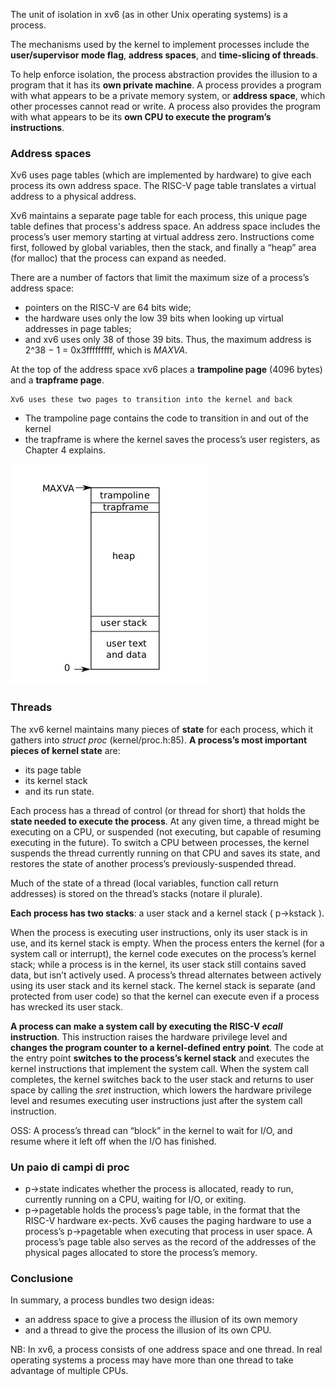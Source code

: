 The unit of isolation in xv6 (as in other Unix operating systems) is a process. 

The mechanisms used by the kernel to implement processes include the __user/supervisor mode flag__, __address spaces__, and __time-slicing of threads__.

To help enforce isolation, the process abstraction provides the illusion to a program that it has its __own private machine__. A process provides a program with what appears to be a private memory system, or __address space__, which other processes cannot read or write. A process also provides the
program with what appears to be its __own CPU to execute the program’s instructions__.

### Address spaces
Xv6 uses page tables (which are implemented by hardware) to give each process its own address space. The RISC-V page table translates a virtual address  to a physical address. 

Xv6 maintains a separate page table for each process, this unique page table defines that process's address space. An address space includes the process’s user memory starting at virtual address zero. Instructions come first, followed by global variables, then the stack, and finally a “heap” area (for malloc) that the process can expand as needed.

There are a number of factors that limit the maximum size of a process’s address space: 
- pointers on the RISC-V are 64 bits wide;
- the hardware uses only the low 39 bits when looking up virtual addresses in page tables;
- and xv6 uses only 38 of those 39 bits. 
Thus, the maximum address is 2^38 − 1 = 0x3fffffffff, which is _MAXVA_.

At the top of the address space xv6 places a __trampoline page__ (4096 bytes) and a __trapframe page__.

    Xv6 uses these two pages to transition into the kernel and back

- The trampoline page contains the code to transition in and out of the kernel
- the trapframe is where the kernel saves the process’s user registers, as Chapter 4 explains.

![alt text](immagini/layout_of_process_virtuale_address_space.png)

### Threads
The xv6 kernel maintains many pieces of __state__ for each process, which it gathers into _struct proc_ (kernel/proc.h:85). **A process’s most important pieces of kernel state** are:
- its page table
- its kernel stack
- and its run state.

Each process has a thread of control (or thread for short) that holds the __state needed to execute the process__. At any given time, a thread might be executing on a CPU, or suspended (not executing, but capable of resuming executing in the future). To switch a CPU between processes, the kernel suspends the thread currently running on that CPU and saves its state, and restores the state of another process’s previously-suspended thread.

 Much of the state of a thread (local variables, function call return addresses) is stored on the thread’s stacks (notare il plurale).

__Each process has two stacks__: a user stack and a kernel stack ( p->kstack ).

When the process is executing user instructions, only its user stack is in use, and its kernel stack is empty. When the process enters the kernel (for a system call or interrupt), the kernel code executes on the process’s kernel stack; while a process is in the kernel, its user stack still contains saved data, but isn’t actively used. A process’s thread alternates between actively using its user stack and its kernel stack. The kernel stack is separate (and protected from user code) so that the kernel can execute even if a process has wrecked its user stack.

**A process can make a system call by executing the RISC-V _ecall_ instruction**. This instruction raises the hardware privilege level and __changes the program counter to a kernel-defined entry point__. The code at the entry point __switches to the process’s kernel stack__ and executes the kernel instructions that implement the system call. When the system call completes, the kernel switches back to the user stack and returns to user space by calling the _sret_ instruction, which lowers the hardware privilege level and resumes executing user instructions just after the system call instruction. 

OSS: A process’s thread can “block” in the kernel to wait for I/O, and resume where it left off when the I/O has finished.

### Un paio di campi di proc
- p->state indicates whether the process is allocated, ready to run, currently running on a CPU, waiting for I/O, or exiting.
- p->pagetable holds the process’s page table, in the format that the RISC-V hardware ex-pects. Xv6 causes the paging hardware to use a process’s p->pagetable when executing that process in user space. A process’s page table also serves as the record of the addresses of the physical pages allocated to store the process’s memory.

### Conclusione
In summary, a process bundles two design ideas: 
- an address space to give a process the illusion of its own memory
- and a thread to give the process the illusion of its own CPU.

NB: In xv6, a process consists of one address space and one thread. In real operating systems a process may have more than one thread to take advantage of multiple CPUs.